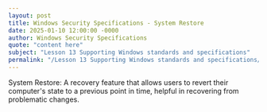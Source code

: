 ```yaml
---
layout: post
title: Windows Security Specifications - System Restore
date: 2025-01-10 12:00:00 -0000
author: Windows Security Specifications
quote: "content here"
subject: "Lesson 13 Supporting Windows standards and specifications"
permalink: "/Lesson 13 Supporting Windows standards and specifications/Windows Security Specifications/Windows Security Specifications - System Restore"
---
```


System Restore: A recovery feature that allows users to revert their computer's state to a previous point in time, helpful in recovering from problematic changes.
